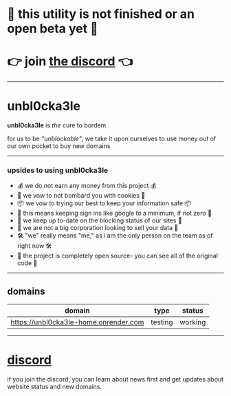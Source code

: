 # 🚨 this utility is not finished or an open beta yet 🚨
# 👉 join [the discord](https://discord.gg/72nbb86fXB) 👈
---
# unbl0cka3le 

**unbl0cka3le** is *the* cure to bordem

for us to be *"unblockable"*, we take it upon ourselves to use money out of our own pocket to buy new domains 

---
### upsides to using unbl0cka3le
- 💰 we do not earn any money from this project 💰
- 🍪 we vow to not bombard you with cookies 🍪
- 📦 we vow to trying our best to keep your information safe 📦
- 🔑 this means keeping sign ins like google to a minimum, if not zero 🔑
- 🚨 we keep up to-date on the blocking status of our sites 🚨
- 🏢 we are not a big corporation looking to sell your data 🏢
- 🛠️ "we" really means "me," as i am the only person on the team as of right now 🛠️
- 📂 the project is completely open source- you can see all of the original code 📂


---

## domains

|domain|type|status|
|-|-|-|
|https://unbl0cka3le-home.onrender.com|testing|working|

---
# [discord](https://discord.gg/72nbb86fXB)
if you join the discord, you can learn about news first and get updates about website status and new domains.